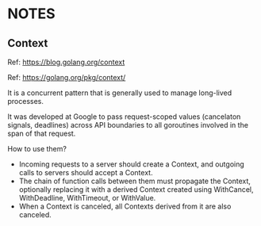 # NOTES

## Context

Ref: https://blog.golang.org/context

Ref: https://golang.org/pkg/context/

It is a concurrent pattern that is generally used to manage long-lived processes.

It was developed at Google to pass request-scoped values (cancelaton signals, deadlines) across API boundaries to all goroutines involved in the span of that request.

How to use them?

- Incoming requests to a server should create a Context, and outgoing calls to servers should accept a Context.
- The chain of function calls between them must propagate the Context, optionally replacing it with a derived Context created using WithCancel, WithDeadline, WithTimeout, or WithValue.
- When a Context is canceled, all Contexts derived from it are also canceled.
